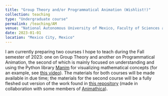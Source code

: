 ```yaml
---
title: "Group Theory and/or Programmatical Animation (Wishlist!)"
collection: teaching
type: "Undergraduate course"
permalink: /teaching/AM
venue: "National Autonomous University of Mexico, Faculty of Sciences and/or Metropolitan Autonomous University, Iztapalapa Unit"
date: 2023-01-01
location: "Mexico City, Mexico"
---
```


I am currently preparing two courses I hope to teach during the Fall semester of 2023: one on Group Theory and another on Programmatical Animation, the second of which is mainly focused on understanding and using the Python library [Manim](https://www.manim.community/) for visualizing mathematical concepts (for an example, see [this video](https://www.youtube.com/watch?v=7oO6xXpaTLk&ab_channel=Animathica)). The materials for both courses will be made available in due time; the materials for the second course will be a fully fleshed out version of the work found in [this repository](https://github.com/animathica/seminario) (made in collaboration with some members of [Animathica](https://www.youtube.com/channel/UCzkyH2bxpesubzc87VxqDiA)).

